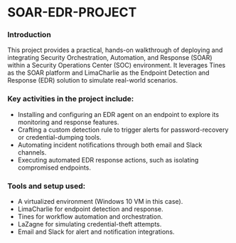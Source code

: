 # SOAR-EDR-PROJECT

<h3>Introduction</h3>
This project provides a practical, hands-on walkthrough of deploying and integrating Security Orchestration, Automation, and Response (SOAR) within a Security Operations Center (SOC) environment. It leverages Tines as the SOAR platform and LimaCharlie as the Endpoint Detection and Response (EDR) solution to simulate real-world scenarios.

<h3>Key activities in the project include:</h3>

- Installing and configuring an EDR agent on an endpoint to explore its monitoring and response features.
- Crafting a custom detection rule to trigger alerts for password-recovery or credential-dumping tools.
- Automating incident notifications through both email and Slack channels.
- Executing automated EDR response actions, such as isolating compromised endpoints.

<h3>Tools and setup used: </h3>

- A virtualized environment (Windows 10 VM in this case).
- LimaCharlie for endpoint detection and response.
- Tines for workflow automation and orchestration.
- LaZagne for simulating credential-theft attempts.
- Email and Slack for alert and notification integrations.
